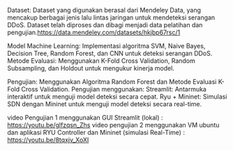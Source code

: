 Dataset:
Dataset yang digunakan berasal dari Mendeley Data, yang mencakup berbagai jenis lalu lintas jaringan untuk mendeteksi serangan DDoS. Dataset telah diproses dan dibagi menjadi data pelatihan dan pengujian.https://data.mendeley.com/datasets/hkjbp67rsc/1

Model Machine Learning: Implementasi algoritma SVM, Naive Bayes, Decision Tree, Random Forest, dan CNN untuk deteksi serangan DDoS. 
Metode Evaluasi: Menggunakan K-Fold Cross Validation, Random Subsampling, dan Holdout untuk mengukur kinerja model.

Pengujian:
Menggunakan Algoritma Random Forest dan Metode Evaluasi K-Fold Cross Validation.
Pengujian menggunakan:
Streamlit: Antarmuka interaktif untuk menguji model deteksi secara cepat.
Ryu + Mininet: Simulasi SDN dengan Mininet untuk menguji model deteksi secara real-time.

video Pengujian 1 menggunakan GUI Streamlit (lokal) : https://youtu.be/glfzqsn_Zhs
video pengujian 2 menggunakan VM ubuntu dan aplikasi RYU Controller dan Mininet (simulasi Real-Time) : https://youtu.be/8tqxjv_XoXI
